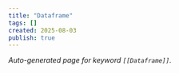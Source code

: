 ```yaml
---
title: "Dataframe"
tags: []
created: 2025-08-03
publish: true
---
```


_Auto-generated page for keyword `[[Dataframe]]`._
